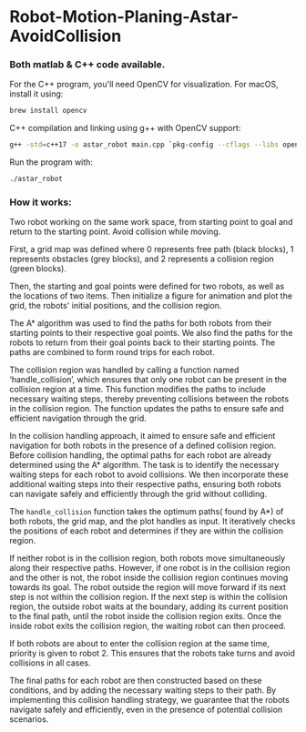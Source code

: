 # Robot-Motion-Planing-Astar-AvoidCollision

### Both matlab & C++ code available.

For the C++ program, you'll need OpenCV for visualization. For macOS, install it using:
```sh
brew install opencv
```


C++ compilation and linking using g++ with OpenCV support: 
```sh
g++ -std=c++17 -o astar_robot main.cpp `pkg-config --cflags --libs opencv4`
```
Run the program with:
```sh
./astar_robot
```


### How it works:
Two robot working on the same work space, from starting point to goal and return to the starting point. Avoid collision while moving.

First,  a grid map was defined where 0 represents free path (black blocks), 1 represents obstacles (grey blocks), and 2 represents a collision region (green blocks).

Then, the starting and goal points were defined for two robots, as well as the locations of two items. Then initialize a figure for animation and plot the grid, the robots' initial positions, and  the collision region.

The A* algorithm was used to find the paths for both robots from their starting points to their respective goal points. We also find the paths for the robots to return from their goal points back to their starting points. The paths are combined to form round trips for each robot.  


The collision region was handled by calling a function named ‘handle_collision’, which ensures that only one robot can be present in the collision region at a time. This function modifies the paths to include necessary waiting steps, thereby preventing collisions between the robots in the collision region. The function updates the paths to ensure safe and efficient navigation through the grid.


In the collision handling approach, it aimed to ensure safe and efficient navigation for both robots in the presence of a defined collision region.  
Before collision handling, the optimal paths for each robot are already determined using the A* algorithm. The task is to identify the necessary waiting steps for each robot to avoid collisions. We then incorporate these additional waiting steps into their respective paths, ensuring both robots can navigate safely and efficiently through the grid without colliding. 


The `handle_collision` function takes the optimum paths( found by A*) of both robots, the grid map, and the plot handles as input. It iteratively checks the positions of each robot and determines if they are within the collision region. 


If neither robot is in the collision region, both robots move simultaneously along their respective paths. However, if one robot is in the collision region and the other is not, the robot inside the collision region continues moving towards its goal. The robot outside the region will move forward if its next step is not within the collision region. If the next step is within the collision region, the outside robot waits at the boundary, adding its current position to the final path, until the robot inside the collision region exits. Once the inside robot exits the collision region, the waiting robot can then proceed. 


If both robots are about to enter the collision region at the same time, priority is given to robot 2. This ensures that the robots take turns and avoid collisions in all cases.  


The final paths for each robot are then constructed based on these conditions, and by adding the necessary waiting steps to their path.  By implementing this collision handling strategy, we guarantee that the robots navigate safely and efficiently, even in the presence of potential collision scenarios. 
